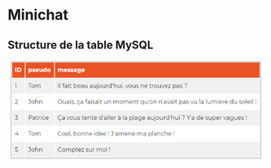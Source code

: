 # Minichat
## Structure de la table MySQL

![image](https://github.com/davidlotfi/Minichat/blob/master/table.png)
